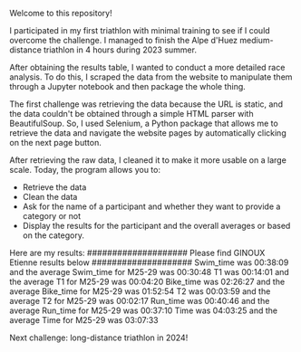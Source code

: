 Welcome to this repository! 

I participated in my first triathlon with minimal training to see if I could overcome the challenge. I managed to finish the Alpe d'Huez medium-distance triathlon in 4 hours during 2023 summer.

After obtaining the results table, I wanted to conduct a more detailed race analysis. To do this, I scraped the data from the website to manipulate them through a Jupyter notebook and then package the whole thing. 

The first challenge was retrieving the data because the URL is static, and the data couldn't be obtained through a simple HTML parser with BeautifulSoup. So, I used Selenium, a Python package that allows me to retrieve the data and navigate the website pages by automatically clicking on the next page button.

After retrieving the raw data, I cleaned it to make it more usable on a large scale. Today, the program allows you to:
- Retrieve the data
- Clean the data
- Ask for the name of a participant and whether they want to provide a category or not
- Display the results for the participant and the overall averages or based on the category.

Here are my results: 
#################### Please find GINOUX Etienne results below ####################
Swim_time was 00:38:09 and the average Swim_time for M25-29 was 00:30:48
T1 was 00:14:01 and the average T1 for M25-29 was 00:04:20
Bike_time was 02:26:27 and the average Bike_time for M25-29 was 01:52:54
T2 was 00:03:59 and the average T2 for M25-29 was 00:02:17
Run_time was 00:40:46 and the average Run_time for M25-29 was 00:37:10
Time was 04:03:25 and the average Time for M25-29 was 03:07:33

Next challenge: long-distance triathlon in 2024!

